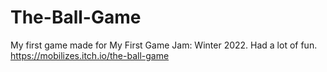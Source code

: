 # The-Ball-Game
My first game made for My First Game Jam: Winter 2022. Had a lot of fun.  
https://mobilizes.itch.io/the-ball-game
